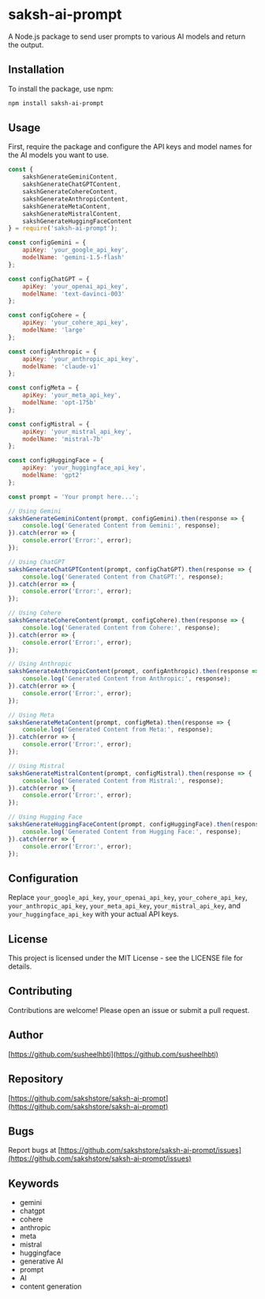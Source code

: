 # saksh-ai-prompt

A Node.js package to send user prompts to various AI models and return the output.

## Installation

To install the package, use npm:

```bash
npm install saksh-ai-prompt
```

## Usage

First, require the package and configure the API keys and model names for the AI models you want to use.

```javascript
const {
    sakshGenerateGeminiContent,
    sakshGenerateChatGPTContent,
    sakshGenerateCohereContent,
    sakshGenerateAnthropicContent,
    sakshGenerateMetaContent,
    sakshGenerateMistralContent,
    sakshGenerateHuggingFaceContent
} = require('saksh-ai-prompt');

const configGemini = {
    apiKey: 'your_google_api_key',
    modelName: 'gemini-1.5-flash'
};

const configChatGPT = {
    apiKey: 'your_openai_api_key',
    modelName: 'text-davinci-003'
};

const configCohere = {
    apiKey: 'your_cohere_api_key',
    modelName: 'large'
};

const configAnthropic = {
    apiKey: 'your_anthropic_api_key',
    modelName: 'claude-v1'
};

const configMeta = {
    apiKey: 'your_meta_api_key',
    modelName: 'opt-175b'
};

const configMistral = {
    apiKey: 'your_mistral_api_key',
    modelName: 'mistral-7b'
};

const configHuggingFace = {
    apiKey: 'your_huggingface_api_key',
    modelName: 'gpt2'
};

const prompt = 'Your prompt here...';

// Using Gemini
sakshGenerateGeminiContent(prompt, configGemini).then(response => {
    console.log('Generated Content from Gemini:', response);
}).catch(error => {
    console.error('Error:', error);
});

// Using ChatGPT
sakshGenerateChatGPTContent(prompt, configChatGPT).then(response => {
    console.log('Generated Content from ChatGPT:', response);
}).catch(error => {
    console.error('Error:', error);
});

// Using Cohere
sakshGenerateCohereContent(prompt, configCohere).then(response => {
    console.log('Generated Content from Cohere:', response);
}).catch(error => {
    console.error('Error:', error);
});

// Using Anthropic
sakshGenerateAnthropicContent(prompt, configAnthropic).then(response => {
    console.log('Generated Content from Anthropic:', response);
}).catch(error => {
    console.error('Error:', error);
});

// Using Meta
sakshGenerateMetaContent(prompt, configMeta).then(response => {
    console.log('Generated Content from Meta:', response);
}).catch(error => {
    console.error('Error:', error);
});

// Using Mistral
sakshGenerateMistralContent(prompt, configMistral).then(response => {
    console.log('Generated Content from Mistral:', response);
}).catch(error => {
    console.error('Error:', error);
});

// Using Hugging Face
sakshGenerateHuggingFaceContent(prompt, configHuggingFace).then(response => {
    console.log('Generated Content from Hugging Face:', response);
}).catch(error => {
    console.error('Error:', error);
});
```

## Configuration

Replace `your_google_api_key`, `your_openai_api_key`, `your_cohere_api_key`, `your_anthropic_api_key`, `your_meta_api_key`, `your_mistral_api_key`, and `your_huggingface_api_key` with your actual API keys.

## License

This project is licensed under the MIT License - see the LICENSE file for details.

## Contributing

Contributions are welcome! Please open an issue or submit a pull request.

## Author

[https://github.com/susheelhbti](https://github.com/susheelhbti)

## Repository

[https://github.com/sakshstore/saksh-ai-prompt](https://github.com/sakshstore/saksh-ai-prompt)

## Bugs

Report bugs at [https://github.com/sakshstore/saksh-ai-prompt/issues](https://github.com/sakshstore/saksh-ai-prompt/issues)

## Keywords

- gemini
- chatgpt
- cohere
- anthropic
- meta
- mistral
- huggingface
- generative AI
- prompt
- AI
- content generation